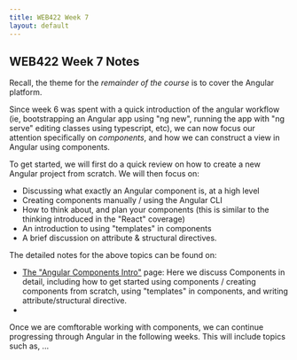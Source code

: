 ```yaml
---
title: WEB422 Week 7
layout: default
---
```


## WEB422 Week 7 Notes

Recall, the theme for the *remainder of the course* is to cover the Angular platform.  

Since week 6 was spent with a quick introduction of the angular workflow (ie, bootstrapping an Angular app using "ng new", running the app with "ng serve" editing classes using typescript, etc), we can now focus our attention specifically on *components*, and how we can construct a view in Angular using components.

To get started, we will first do a quick review on how to create a new Angular project from scratch.  We will then focus on:

* Discussing what exactly an Angular component is, at a high level
* Creating components manually / using the Angular CLI
* How to think about, and plan your components (this is similar to the thinking introduced in the "React" coverage)
* An introduction to using "templates" in components
* A brief discussion on attribute &amp; structural directives.

The detailed notes for the above topics can be found on:

* [The "Angular Components Intro"](angular-components-intro) page: Here we discuss Components in detail, including how to get started using components / creating components from scratch, using "templates" in components, and writing attribute/structural directive.
*

Once we are comftorable working with components, we can continue progressing through Angular in the following weeks.  This will include topics such as, ...



